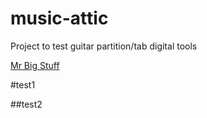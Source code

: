 # music-attic
Project to test guitar partition/tab digital tools

[Mr Big Stuff](mrbigstuff.html)

#test1

##test2